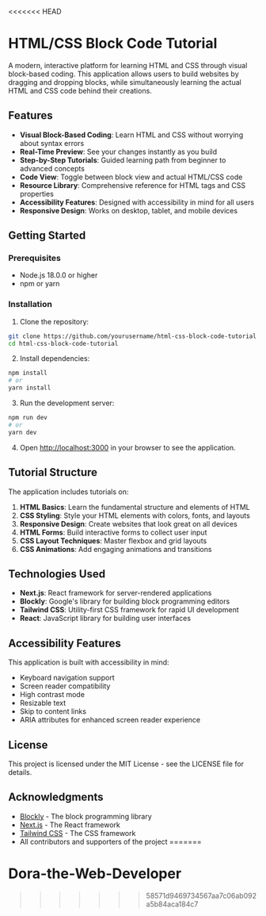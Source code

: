 <<<<<<< HEAD
# HTML/CSS Block Code Tutorial

A modern, interactive platform for learning HTML and CSS through visual block-based coding. This application allows users to build websites by dragging and dropping blocks, while simultaneously learning the actual HTML and CSS code behind their creations.

## Features

- **Visual Block-Based Coding**: Learn HTML and CSS without worrying about syntax errors
- **Real-Time Preview**: See your changes instantly as you build
- **Step-by-Step Tutorials**: Guided learning path from beginner to advanced concepts
- **Code View**: Toggle between block view and actual HTML/CSS code
- **Resource Library**: Comprehensive reference for HTML tags and CSS properties
- **Accessibility Features**: Designed with accessibility in mind for all users
- **Responsive Design**: Works on desktop, tablet, and mobile devices

## Getting Started

### Prerequisites

- Node.js 18.0.0 or higher
- npm or yarn

### Installation

1. Clone the repository:
```bash
git clone https://github.com/yourusername/html-css-block-code-tutorial.git
cd html-css-block-code-tutorial
```

2. Install dependencies:
```bash
npm install
# or
yarn install
```

3. Run the development server:
```bash
npm run dev
# or
yarn dev
```

4. Open [http://localhost:3000](http://localhost:3000) in your browser to see the application.

## Tutorial Structure

The application includes tutorials on:

1. **HTML Basics**: Learn the fundamental structure and elements of HTML
2. **CSS Styling**: Style your HTML elements with colors, fonts, and layouts
3. **Responsive Design**: Create websites that look great on all devices
4. **HTML Forms**: Build interactive forms to collect user input
5. **CSS Layout Techniques**: Master flexbox and grid layouts
6. **CSS Animations**: Add engaging animations and transitions

## Technologies Used

- **Next.js**: React framework for server-rendered applications
- **Blockly**: Google's library for building block programming editors
- **Tailwind CSS**: Utility-first CSS framework for rapid UI development
- **React**: JavaScript library for building user interfaces

## Accessibility Features

This application is built with accessibility in mind:

- Keyboard navigation support
- Screen reader compatibility
- High contrast mode
- Resizable text
- Skip to content links
- ARIA attributes for enhanced screen reader experience

## License

This project is licensed under the MIT License - see the LICENSE file for details.

## Acknowledgments

- [Blockly](https://developers.google.com/blockly) - The block programming library
- [Next.js](https://nextjs.org/) - The React framework
- [Tailwind CSS](https://tailwindcss.com/) - The CSS framework
- All contributors and supporters of the project
=======
# Dora-the-Web-Developer
>>>>>>> 58571d9469734567aa7c06ab092a5b84aca184c7
